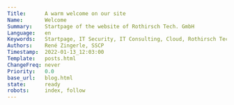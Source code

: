 ```yaml
---
Title:      A warm welcome on our site
Name:       Welcome
Summary:    Startpage of the website of Rothirsch Tech. GmbH
Language:   en
Keywords:   Startpage, IT Security, IT Consulting, Cloud, Rothirsch Tech. GmbH, Tirol
Authors:    René Zingerle, SSCP
Timestamp:  2022-01-13_12:03:00
Template:   posts.html
ChangeFreq: never
Priority:   0.0
base_url:   blog.html
state:      ready
robots:     index, follow
---
```

